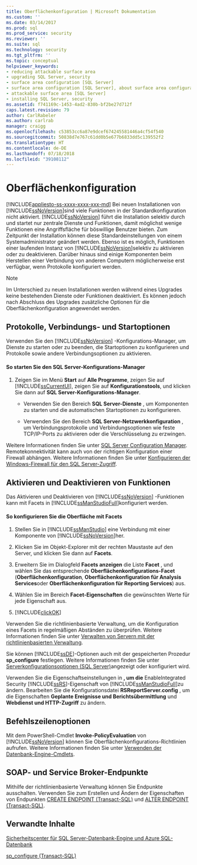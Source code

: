 ```yaml
---
title: Oberflächenkonfiguration | Microsoft Dokumentation
ms.custom: ''
ms.date: 03/14/2017
ms.prod: sql
ms.prod_service: security
ms.reviewer: ''
ms.suite: sql
ms.technology: security
ms.tgt_pltfrm: ''
ms.topic: conceptual
helpviewer_keywords:
- reducing attackable surface area
- upgrading SQL Server, security
- surface area configuration [SQL Server]
- surface area configuration [SQL Server], about surface area configuration
- attackable surface area [SQL Server]
- installing SQL Server, security
ms.assetid: f741169c-1453-4ad2-830b-bf2be27d712f
caps.latest.revision: 79
author: CarlRabeler
ms.author: carlrab
manager: craigg
ms.openlocfilehash: c53853cc6a87e9dcef674245581446a4cf54f540
ms.sourcegitcommit: 50838d7e767c61dd0b5e677b6833dd5c139552f2
ms.translationtype: HT
ms.contentlocale: de-DE
ms.lasthandoff: 07/18/2018
ms.locfileid: "39108112"
---
```

# <a name="surface-area-configuration"></a>Oberflächenkonfiguration
[!INCLUDE[appliesto-ss-xxxx-xxxx-xxx-md](../../includes/appliesto-ss-xxxx-xxxx-xxx-md.md)]
  Bei neuen Installationen von [!INCLUDE[ssNoVersion](../../includes/ssnoversion-md.md)]sind viele Funktionen in der Standardkonfiguration nicht aktiviert. [!INCLUDE[ssNoVersion](../../includes/ssnoversion-md.md)] führt die Installation selektiv durch und startet nur zentrale Dienste und Funktionen, damit möglichst wenige Funktionen eine Angriffsfläche für böswillige Benutzer bieten. Zum Zeitpunkt der Installation können diese Standardeinstellungen von einem Systemadministrator geändert werden. Ebenso ist es möglich, Funktionen einer laufenden Instanz von [!INCLUDE[ssNoVersion](../../includes/ssnoversion-md.md)]selektiv zu aktivieren oder zu deaktivieren. Darüber hinaus sind einige Komponenten beim Herstellen einer Verbindung von anderen Computern möglicherweise erst verfügbar, wenn Protokolle konfiguriert werden.  
  
> [!NOTE]  
>  Im Unterschied zu neuen Installationen werden während eines Upgrades keine bestehenden Dienste oder Funktionen deaktiviert. Es können jedoch nach Abschluss des Upgrades zusätzliche Optionen für die Oberflächenkonfiguration angewendet werden.  
  
## <a name="protocols-connection-and-startup-options"></a>Protokolle, Verbindungs- und Startoptionen  
 Verwenden Sie den [!INCLUDE[ssNoVersion](../../includes/ssnoversion-md.md)] -Konfigurations-Manager, um Dienste zu starten oder zu beenden, die Startoptionen zu konfigurieren und Protokolle sowie andere Verbindungsoptionen zu aktivieren.  
  
#### <a name="to-start-sql-server-configuration-manager"></a>So starten Sie den SQL Server-Konfigurations-Manager  
  
1.  Zeigen Sie im Menü **Start** auf **Alle Programme**, zeigen Sie auf [!INCLUDE[ssCurrentUI](../../includes/sscurrentui-md.md)], zeigen Sie auf **Konfigurationstools**, und klicken Sie dann auf **SQL Server-Konfigurations-Manager**.  
  
    -   Verwenden Sie den Bereich **SQL Server-Dienste** , um Komponenten zu starten und die automatischen Startoptionen zu konfigurieren.  
  
    -   Verwenden Sie den Bereich **SQL Server-Netzwerkkonfiguration** , um Verbindungsprotokolle und Verbindungsoptionen wie feste TCP/IP-Ports zu aktivieren oder die Verschlüsselung zu erzwingen.  
  
 Weitere Informationen finden Sie unter [SQL Server Configuration Manager](../../relational-databases/sql-server-configuration-manager.md). Remotekonnektivität kann auch von der richtigen Konfiguration einer Firewall abhängen. Weitere Informationen finden Sie unter [Konfigurieren der Windows-Firewall für den SQL Server-Zugriff](../../sql-server/install/configure-the-windows-firewall-to-allow-sql-server-access.md).  
  
## <a name="enabling-and-disabling-features"></a>Aktivieren und Deaktivieren von Funktionen  
 Das Aktivieren und Deaktivieren von [!INCLUDE[ssNoVersion](../../includes/ssnoversion-md.md)] -Funktionen kann mit Facets in [!INCLUDE[ssManStudioFull](../../includes/ssmanstudiofull-md.md)]konfiguriert werden.  
  
#### <a name="to-configure-surface-area-using-facets"></a>So konfigurieren Sie die Oberfläche mit Facets  
  
1.  Stellen Sie in [!INCLUDE[ssManStudio](../../includes/ssmanstudio-md.md)] eine Verbindung mit einer Komponente von [!INCLUDE[ssNoVersion](../../includes/ssnoversion-md.md)]her.  
  
2.  Klicken Sie im Objekt-Explorer mit der rechten Maustaste auf den Server, und klicken Sie dann auf **Facets**.  
  
3.  Erweitern Sie im Dialogfeld **Facets anzeigen** die Liste **Facet** , und wählen Sie das entsprechende **Oberflächenkonfigurations-Facet** (**Oberflächenkonfiguration**, **Oberflächenkonfiguration für Analysis Services**oder **Oberflächenkonfiguration für Reporting Services**) aus.  
  
4.  Wählen Sie im Bereich **Facet-Eigenschaften** die gewünschten Werte für jede Eigenschaft aus.  
  
5.  [!INCLUDE[clickOK](../../includes/clickok-md.md)]  
  
 Verwenden Sie die richtlinienbasierte Verwaltung, um die Konfiguration eines Facets in regelmäßigen Abständen zu überprüfen. Weitere Informationen finden Sie unter [Verwalten von Servern mit der richtlinienbasierten Verwaltung](../../relational-databases/policy-based-management/administer-servers-by-using-policy-based-management.md).  
  
 Sie können [!INCLUDE[ssDE](../../includes/ssde-md.md)]-Optionen auch mit der gespeicherten Prozedur **sp_configure** festlegen. Weitere Informationen finden Sie unter [Serverkonfigurationsoptionen &#40;SQL Server&#41;](../../database-engine/configure-windows/server-configuration-options-sql-server.md)angezeigt oder konfiguriert wird.  
  
 Verwenden Sie die Eigenschaftseinstellungen in **, um die** EnableIntegrated Security [!INCLUDE[ssRS](../../includes/ssrs-md.md)]-Eigenschaft von [!INCLUDE[ssManStudioFull](../../includes/ssmanstudiofull-md.md)]zu ändern. Bearbeiten Sie die Konfigurationsdatei **RSReportServer.config** , um die Eigenschaften **Geplante Ereignisse und Berichtsübermittlung** und **Webdienst und HTTP-Zugriff** zu ändern.  
  
## <a name="command-prompt-options"></a>Befehlszeilenoptionen  
 Mit dem PowerShell-Cmdlet **Invoke-PolicyEvaluation** von [!INCLUDE[ssNoVersion](../../includes/ssnoversion-md.md)] können Sie Oberflächenkonfigurations-Richtlinien aufrufen. Weitere Informationen finden Sie unter [Verwenden der Datenbank-Engine-Cmdlets](../../relational-databases/scripting/use-the-database-engine-cmdlets.md).  
  
## <a name="soap-and-service-broker-endpoints"></a>SOAP- und Service Broker-Endpunkte  
 Mithilfe der richtlinienbasierte Verwaltung können Sie Endpunkte ausschalten. Verwenden Sie zum Erstellen und Ändern der Eigenschaften von Endpunkten [CREATE ENDPOINT &#40;Transact-SQL&#41;](../../t-sql/statements/create-endpoint-transact-sql.md) und [ALTER ENDPOINT &#40;Transact-SQL&#41;](../../t-sql/statements/alter-endpoint-transact-sql.md).  
  
## <a name="related-content"></a>Verwandte Inhalte  
 [Sicherheitscenter für SQL Server-Datenbank-Engine und Azure SQL-Datenbank](../../relational-databases/security/security-center-for-sql-server-database-engine-and-azure-sql-database.md)  
  
 [sp_configure &#40;Transact-SQL&#41;](../../relational-databases/system-stored-procedures/sp-configure-transact-sql.md)  
  
  
